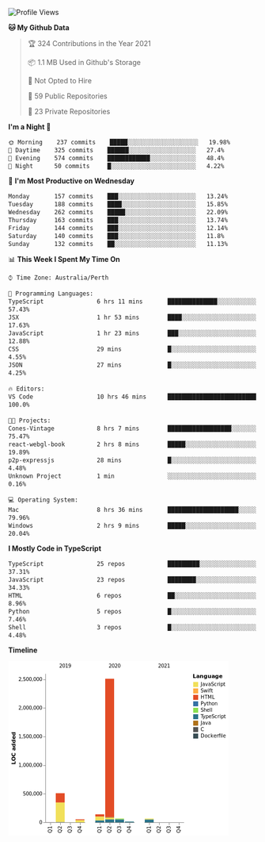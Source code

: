 <!--START_SECTION:waka-->
![Profile Views](http://img.shields.io/badge/Profile%20Views-0-blue)

**🐱 My Github Data** 

> 🏆 324 Contributions in the Year 2021
 > 
> 📦 1.1 MB Used in Github's Storage 
 > 
> 🚫 Not Opted to Hire
 > 
> 📜 59 Public Repositories 
 > 
> 🔑 23 Private Repositories  
 > 
**I'm a Night 🦉** 

```text
🌞 Morning    237 commits    █████░░░░░░░░░░░░░░░░░░░░   19.98% 
🌆 Daytime    325 commits    ██████░░░░░░░░░░░░░░░░░░░   27.4% 
🌃 Evening    574 commits    ████████████░░░░░░░░░░░░░   48.4% 
🌙 Night      50 commits     █░░░░░░░░░░░░░░░░░░░░░░░░   4.22%

```
📅 **I'm Most Productive on Wednesday** 

```text
Monday       157 commits    ███░░░░░░░░░░░░░░░░░░░░░░   13.24% 
Tuesday      188 commits    ████░░░░░░░░░░░░░░░░░░░░░   15.85% 
Wednesday    262 commits    █████░░░░░░░░░░░░░░░░░░░░   22.09% 
Thursday     163 commits    ███░░░░░░░░░░░░░░░░░░░░░░   13.74% 
Friday       144 commits    ███░░░░░░░░░░░░░░░░░░░░░░   12.14% 
Saturday     140 commits    ███░░░░░░░░░░░░░░░░░░░░░░   11.8% 
Sunday       132 commits    ██░░░░░░░░░░░░░░░░░░░░░░░   11.13%

```


📊 **This Week I Spent My Time On** 

```text
⌚︎ Time Zone: Australia/Perth

💬 Programming Languages: 
TypeScript               6 hrs 11 mins       ██████████████░░░░░░░░░░░   57.43% 
JSX                      1 hr 53 mins        ████░░░░░░░░░░░░░░░░░░░░░   17.63% 
JavaScript               1 hr 23 mins        ███░░░░░░░░░░░░░░░░░░░░░░   12.88% 
CSS                      29 mins             █░░░░░░░░░░░░░░░░░░░░░░░░   4.55% 
JSON                     27 mins             █░░░░░░░░░░░░░░░░░░░░░░░░   4.25%

🔥 Editors: 
VS Code                  10 hrs 46 mins      █████████████████████████   100.0%

🐱‍💻 Projects: 
Cones-Vintage            8 hrs 7 mins        ██████████████████░░░░░░░   75.47% 
react-webgl-book         2 hrs 8 mins        █████░░░░░░░░░░░░░░░░░░░░   19.89% 
p2p-expressjs            28 mins             █░░░░░░░░░░░░░░░░░░░░░░░░   4.48% 
Unknown Project          1 min               ░░░░░░░░░░░░░░░░░░░░░░░░░   0.16%

💻 Operating System: 
Mac                      8 hrs 36 mins       ████████████████████░░░░░   79.96% 
Windows                  2 hrs 9 mins        █████░░░░░░░░░░░░░░░░░░░░   20.04%

```

**I Mostly Code in TypeScript** 

```text
TypeScript               25 repos            █████████░░░░░░░░░░░░░░░░   37.31% 
JavaScript               23 repos            ████████░░░░░░░░░░░░░░░░░   34.33% 
HTML                     6 repos             ██░░░░░░░░░░░░░░░░░░░░░░░   8.96% 
Python                   5 repos             █░░░░░░░░░░░░░░░░░░░░░░░░   7.46% 
Shell                    3 repos             █░░░░░░░░░░░░░░░░░░░░░░░░   4.48%

```


**Timeline**

![Chart not found](https://raw.githubusercontent.com/NWylynko/NWylynko/main/charts/bar_graph.png) 


<!--END_SECTION:waka-->
